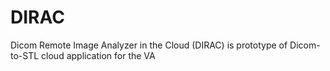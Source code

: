 # DIRAC
 Dicom Remote Image Analyzer in the Cloud (DIRAC) is prototype of Dicom-to-STL cloud application for the VA 
